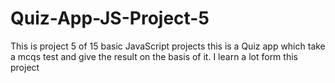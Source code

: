 # Quiz-App-JS-Project-5
This is project 5 of 15 basic JavaScript projects this is a Quiz app which take a mcqs test and give the result on the basis of it. I learn a lot form this project

